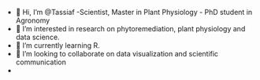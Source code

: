 - 👋 Hi, I’m @Tassiaf -Scientist, Master in Plant Physiology - PhD student in Agronomy
- 👀 I’m interested in research on phytoremediation, plant physiology and data science.
- 🌱 I’m currently learning R.
- 💞️ I’m looking to collaborate on data visualization and scientific communication
-

<!---
Tassiaf/Tassiaf is a ✨ special ✨ repository because its `README.md` (this file) appears on your GitHub profile.
You can click the Preview link to take a look at your changes.
--->
